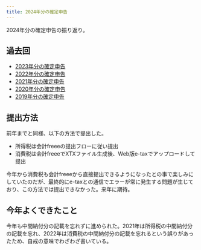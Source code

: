 ```yaml
---
title: 2024年分の確定申告
---
```


2024年分の確定申告の振り返り。

## 過去回

- [2023年分の確定申告](https://r7kamura.com/articles/2024-02-01-kakutei)
- [2022年分の確定申告](https://r7kamura.com/articles/2023-02-15-kakutei)
- [2021年分の確定申告](https://r7kamura.com/articles/2022-02-01-kakutei)
- [2020年分の確定申告](https://r7kamura.com/articles/2021-02-03-kakutei)
- [2019年分の確定申告](https://r7kamura.com/articles/2020-02-25-kakutei)

## 提出方法

前年までと同様、以下の方法で提出した。

- 所得税は会計freeeの提出フローに従い提出
- 消費税は会計freeeでXTXファイル生成後、Web版e-taxでアップロードして提出

今年から消費税も会計freeeから直接提出できるようになったとの事で楽しみにしていたのだが、最終的にe-taxとの通信でエラーが常に発生する問題が生じており、この方法では提出できなかった。来年に期待。

## 今年よくできたこと

今年も中間納付分の記載を忘れずに進められた。2021年は所得税の中間納付分の記載を忘れ、2022年は消費税の中間納付分の記載を忘れるという誤りがあったため、自戒の意味でわざわざ書いている。
